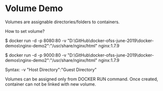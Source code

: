 # Volume Demo

Volumes are assignable directories/folders to containers.

How to set volume?

$ docker run -d -p 8080:80 -v "D:\GitHub\docker-ofss-june-2019\docker-demos\nginx-demo2":"/usr/share/nginx/html" nginx:1.7.9

$ docker run -d -p 9000:80 -v "D:\GitHub\docker-ofss-june-2019\docker-demos\nginx-demo2":"/usr/share/nginx/html" nginx:1.7.9

Syntax:
    -v "Host Directory":"Guest Directory" 

Volumes can be assigned only from DOCKER RUN command.
Once created, container can not be linked with new volume. 